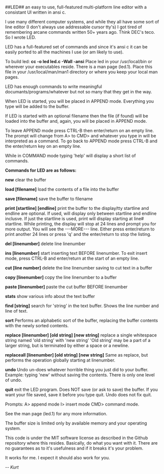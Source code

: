 

##LED##  an easy to use, full-featured multi-platform line editor with a consistant UI
written in ansi c.

I use many different computer systems, and while they all have some sort of line editor
(I don't always use addressable cursor tty's) I got tired of remembering arcane commands
written 50+ years ago. Think DEC's teco. So I wrote LED.

LED has a full-featured set of commands and since it's ansi c it can be easily
ported to all the machines I use (or am likely to use).

To build led:  **cc -o led led.c -Wall -ansi**
Place led in your /usr/local/bin or wherever your executables reside.
There is a man page (led.1). Place this file in your /usr/local/man/man1 directory or
where you keep your local man pages.

LED has enough commands to write meaningful documants/programs/whatever but not
so many that they get in the way.

When LED is started, you will be placed in APPEND mode. Everything you type will
be added to the buffer.

If LED is started with an optional filename then the file (if found) will be
loaded into the buffer and, again, you will be placed in APPEND mode.

To leave APPEND mode press CTRL-B then enter/return on an empty line.
The prompt will change from A> to CMD> and whatever you type in will be interpreted as
a command. To go back to APPEND mode press CTRL-B and the enter/return key on an
empty line.

While in COMMAND mode typing 'help' will display a short list of commands.

**Commands for LED are as follows:**

**new** 
clear the buffer

**load [filename]**
load the contents of a file into the buffer

**save [filename]**
save the buffer to filename

**print [startline] [endline]**
print the buffer to the display/tty 
startline and endline are optional. If used, will display 
only between startline and endline inclusve.
If just the startline is used, print will display starting at line# startline.
While printing, the display will stop at 24 lines and prompt you for more output.
You will see the ---MORE--- line. Either press enter/return to print another
24 lines or press 'q' and the enter/return to stop the listing.

**del [linenumber]**
delete line linenumber

**ins [linenumber]**
start inserting text BEFORE linenumber.
To exit insert mode, press CTRL-B and enter/return at the start of an empty line.

**cut [line number]**
delete the line linenumber saving to cut text in a buffer

**copy [linenumber]**
copy the line linenumber to a buffer

**paste [linenumber]**
paste the cut buffer BEFORE linenumber

**stats**
show various info about the text buffer

**find [string]**
search for 'string' in the text buffer. Shows the line number and line of text.

**sort**
Performs an alphabetic sort of the buffer, replacing the buffer contents with 
the newly sorted contents.

**replace [linenumber] [old string] [new string]**
replace a single whitespace string named 'old string' with 'new string'
'Old string' may be a part of a larger string, but is terminated by either a space
or a newline.

**replaceall [linenumber] [old string] [new string]**
Same as replace, but performs the operation globally starting at linenumber.

**undo**
Undo un-does whatever horrible thing you just did to your buffer.
Example: typing 'new' without saving the contents.
There is only one level of undo.

**quit**
exit the LED program. Does NOT save (or ask to save) the buffer.
If you want your file saved, save it before you type quit.
Undo does not fix quit.

Prompts:
A>  append mode
I> insert mode
CMD> command mode.

See the man page (led.1) for any more information.

The buffer size is limited only by available memory and your operating system.

This code is under the MIT software license as described in the Github
repository where this resides. Basically, do what you want with it. There are no 
guarantees as to it's usefulness and if it breaks it's your problem.

It works for me. I expect it should also work for you.

-- *Kurt*


